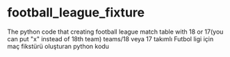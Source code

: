# football_league_fixture
 The python code that creating football league match table with 18 or 17(you can put "x" instead of 18th team) teams/18 veya 17 takımlı Futbol ligi için maç fikstürü oluşturan python kodu
